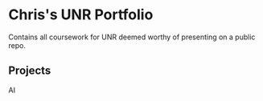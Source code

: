 # Chris's UNR Portfolio
Contains all coursework for UNR deemed worthy of presenting on a public repo.
## Projects
AI
